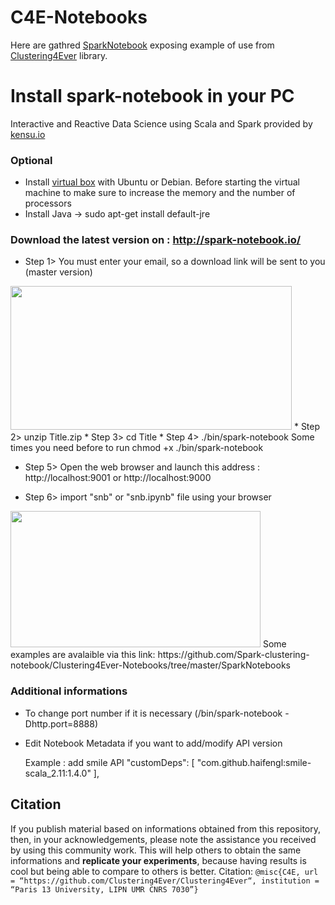 # C4E-Notebooks

Here are gathred [SparkNotebook](https://github.com/spark-notebook/spark-notebook) exposing example of use from [Clustering4Ever](https://github.com/Clustering4Ever/Clustering4Ever) library.

# Install spark-notebook in your PC
Interactive and Reactive Data Science using Scala and Spark provided by [kensu.io](https://www.kensu.io/)

### Optional 
* Install  [virtual box](https://www.virtualbox.org/) with Ubuntu or Debian.
Before starting the virtual machine to make sure to increase the memory and the number of processors
* Install Java  -> sudo apt-get install default-jre

### Download the latest version on : http://spark-notebook.io/
* Step 1>  You must enter your email, so a download link will be sent to you (master version)
<img src="https://82568e45-a-62cb3a1a-s-sites.googlegroups.com/site/lebbah/datatp/sparkSNB.png?attachauth=ANoY7crXLXLAyuINafKX7XT-dD8jwW5bceePcY2jaw1X_3w0meudInyt0oXTj98JkkjvXOyedhO758g5h2jikxU9Vml6UQQPcv5SfW_wANpgKTxO8tfysPGgkk-3sbBuDbHgP87QXtm6l6eafaNglTrCVinCADvkLvI-kt3D-7bMA51LuDuPZRUV6t_p17h-fYMVz2aqIWRHjXxHIIP6sR1qIJIFnBxKlg%3D%3D&attredirects=0" width="450" height="230" border="0">
* Step 2> unzip Title.zip
* Step 3> cd Title
* Step 4> ./bin/spark-notebook    
  Some times you need before to run chmod +x ./bin/spark-notebook

* Step 5> Open the web browser and launch this address : http://localhost:9001
  or
  http://localhost:9000
  
* Step 6> import "snb" or "snb.ipynb" file using your browser 
<img src="https://sites.google.com/site/lebbah/aims-program/openspark.png" width="400" height="218" border="0">
Some examples are avalaible via this link: https://github.com/Spark-clustering-notebook/Clustering4Ever-Notebooks/tree/master/SparkNotebooks 

### Additional informations 
* To change port number if it is necessary
(/bin/spark-notebook -Dhttp.port=8888)
* Edit Notebook Metadata if you want to add/modify API version


    Example :  add smile API 
   "customDeps": [
    "com.github.haifengl:smile-scala_2.11:1.4.0"
  ],

## Citation
If you publish material based on informations obtained from this repository, then, in your acknowledgements, please note the assistance you received by using this community work. This will help others to obtain the same informations and **replicate your experiments**, because having results is cool but being able to compare to others is better.
Citation: `@misc{C4E, url = “https://github.com/Clustering4Ever/Clustering4Ever“, institution = “Paris 13 University, LIPN UMR CNRS 7030”}`
